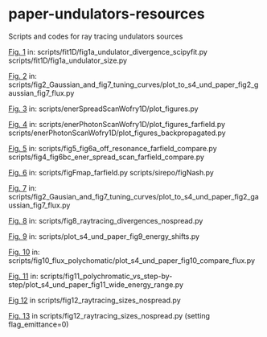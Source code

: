 # paper-undulators-resources
Scripts and codes for ray tracing undulators sources

[Fig. 1](https://github.com/oasys-esrf-kit/paper-undulators-resources/tree/main/scripts/fit1D) in:
scripts/fit1D/fig1a_undulator_divergence_scipyfit.py
scripts/fit1D/fig1a_undulator_size.py

[Fig. 2](https://github.com/oasys-esrf-kit/paper-undulators-resources/tree/main/scripts/fig2_Gaussian_and_fig7_tuning_curves) in: 
scripts/fig2_Gaussian_and_fig7_tuning_curves/plot_to_s4_und_paper_fig2_gaussian_fig7_flux.py

[Fig. 3](https://github.com/oasys-esrf-kit/paper-undulators-resources/tree/main/scripts/enerSpreadScanWofry1D) in: 
scripts/enerSpreadScanWofry1D/plot_figures.py

[Fig. 4](https://github.com/oasys-esrf-kit/paper-undulators-resources/tree/main/scripts/enerPhotonScanWofry1D) in:
scripts/enerPhotonScanWofry1D/plot_figures_farfield.py
scripts/enerPhotonScanWofry1D/plot_figures_backpropagated.py

[Fig. 5](https://github.com/oasys-esrf-kit/paper-undulators-resources/tree/main/scripts) in:
scripts/fig5_fig6a_off_resonance_farfield_compare.py
scripts/fig4_fig6bc_ener_spread_scan_farfield_compare.py

[Fig. 6](https://github.com/oasys-esrf-kit/paper-undulators-resources/tree/main/scripts) in:
scripts/figFmap_farfield.py
scripts/sirepo/figNash.py

[Fig. 7](https://github.com/oasys-esrf-kit/paper-undulators-resources/tree/main/scripts/fig2_Gaussian_and_fig7_tuning_curves) in: 
scripts/fig2_Gausian_and_fig7_tuning_curves/plot_to_s4_und_paper_fig2_gaussian_fig7_flux.py

[Fig. 8](https://github.com/oasys-esrf-kit/paper-undulators-resources/tree/main/scripts) in: 
scripts/fig8_raytracing_divergences_nospread.py

[Fig. 9](https://github.com/oasys-esrf-kit/paper-undulators-resources/tree/main/scripts) in:
scripts/plot_s4_und_paper_fig9_energy_shifts.py

[Fig. 10](https://github.com/oasys-esrf-kit/paper-undulators-resources/tree/main/scripts/fig10_flux_polychomatic) in:
scripts/fig10_flux_polychomatic/plot_s4_und_paper_fig10_compare_flux.py

[Fig. 11](https://github.com/oasys-esrf-kit/paper-undulators-resources/tree/main/scripts/fig11_polychromatic_vs_step-by-step) in:
scripts/fig11_polychromatic_vs_step-by-step/plot_s4_und_paper_fig11_wide_energy_range.py

[Fig 12](https://github.com/oasys-esrf-kit/paper-undulators-resources/tree/main/scripts) in
scripts/fig12_raytracing_sizes_nospread.py

[Fig. 13](https://github.com/oasys-esrf-kit/paper-undulators-resources/tree/main/scripts) in
scripts/fig12_raytracing_sizes_nospread.py (setting flag_emittance=0)




